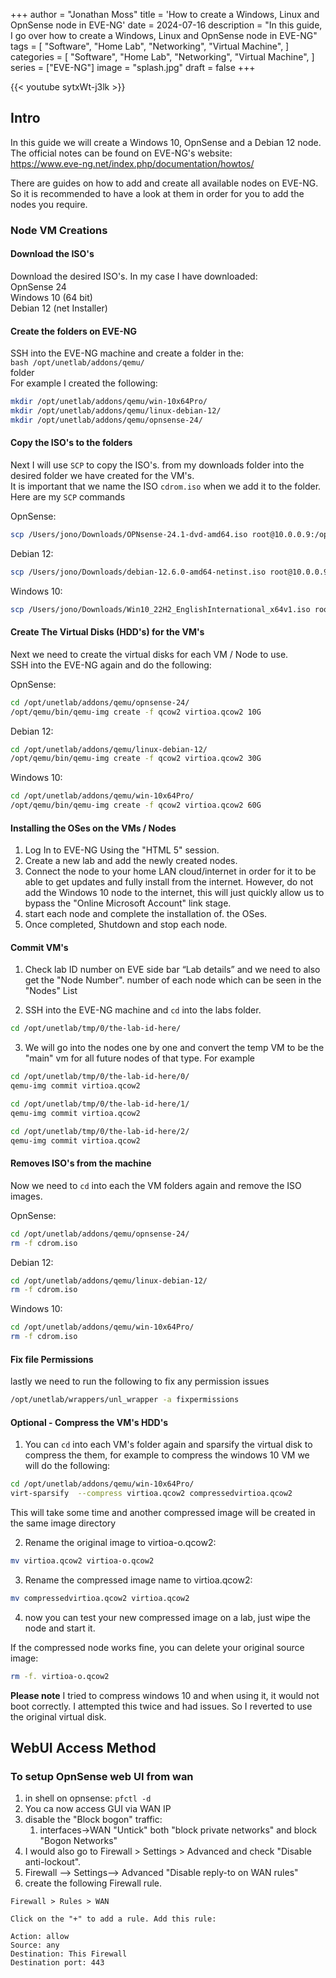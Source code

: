 +++
author = "Jonathan Moss"
title = 'How to create a Windows, Linux and OpnSense node in EVE-NG'
date = 2024-07-16
description = "In this guide, I go over how to create a Windows, Linux and OpnSense node in EVE-NG"
tags = [
    "Software",
    "Home Lab",
    "Networking",
    "Virtual Machine",
]
categories = [
    "Software",
    "Home Lab",
    "Networking",
    "Virtual Machine",
]
series = ["EVE-NG"]
image = "splash.jpg"
draft = false
+++


{{< youtube sytxWt-j3lk >}}

## Intro

In this guide we will create a Windows 10, OpnSense and a Debian 12 node.  
The official notes can be found on EVE-NG's website:  
https://www.eve-ng.net/index.php/documentation/howtos/

There are guides on how to add and create all available nodes on EVE-NG. So it is recommended to have a look at them in order for you to add the nodes you require.

### Node VM Creations

#### Download the ISO's

Download the desired ISO's. In my case I have downloaded:  
OpnSense 24  
Windows 10 (64 bit)  
Debian 12 (net Installer)

#### Create the folders on EVE-NG

SSH into the EVE-NG machine and create a folder in the:  
`bash /opt/unetlab/addons/qemu/`  
folder  
For example I created the following:

```bash
mkdir /opt/unetlab/addons/qemu/win-10x64Pro/
mkdir /opt/unetlab/addons/qemu/linux-debian-12/
mkdir /opt/unetlab/addons/qemu/opnsense-24/
```

#### Copy the ISO's to the folders

Next I will use `SCP` to copy the ISO's. from my downloads folder into the desired folder we have created for the VM's.  
It is important that we name the ISO `cdrom.iso` when we add it to the folder. Here are my `SCP` commands

OpnSense:

```bash
scp /Users/jono/Downloads/OPNsense-24.1-dvd-amd64.iso root@10.0.0.9:/opt/unetlab/addons/qemu/opnsense-24/cdrom.iso
```

Debian 12:

```bash
scp /Users/jono/Downloads/debian-12.6.0-amd64-netinst.iso root@10.0.0.9:/opt/unetlab/addons/qemu/linux-debian-12/cdrom.iso
```

Windows 10:

```bash
scp /Users/jono/Downloads/Win10_22H2_EnglishInternational_x64v1.iso root@10.0.0.9:/opt/unetlab/addons/qemu/win-10x64Pro/cdrom.iso
```

#### Create The Virtual Disks (HDD's) for the VM's

Next we need to create the virtual disks for each VM / Node to use.  
SSH into the EVE-NG again and do the following:

OpnSense:

```bash
cd /opt/unetlab/addons/qemu/opnsense-24/
/opt/qemu/bin/qemu-img create -f qcow2 virtioa.qcow2 10G
```

Debian 12:

```bash
cd /opt/unetlab/addons/qemu/linux-debian-12/
/opt/qemu/bin/qemu-img create -f qcow2 virtioa.qcow2 30G
```

Windows 10:

```bash
cd /opt/unetlab/addons/qemu/win-10x64Pro/
/opt/qemu/bin/qemu-img create -f qcow2 virtioa.qcow2 60G
```

#### Installing the OSes on the VMs / Nodes

1.  Log In to EVE-NG Using the "HTML 5" session.
2.  Create a new lab and add the newly created nodes.
3.  Connect the node to your home LAN cloud/internet in order for it to be able to get updates and fully install from the internet. However, do not add the Windows 10 node to the internet, this will just quickly allow us to bypass the "Online Microsoft Account" link stage.
4.  start each node and complete the installation of. the OSes.
5.  Once completed, Shutdown and stop each node.

#### Commit VM's

1.  Check lab ID number on EVE side bar “Lab details” and we need to also get the "Node Number". number of each node which can be seen in the "Nodes" List
    
2.  SSH into the EVE-NG machine and `cd` into the labs folder.
    

```bash
cd /opt/unetlab/tmp/0/the-lab-id-here/
```

3.  We will go into the nodes one by one and convert the temp VM to be the "main" vm for all future nodes of that type. For example

```bash
cd /opt/unetlab/tmp/0/the-lab-id-here/0/
qemu-img commit virtioa.qcow2

cd /opt/unetlab/tmp/0/the-lab-id-here/1/
qemu-img commit virtioa.qcow2

cd /opt/unetlab/tmp/0/the-lab-id-here/2/
qemu-img commit virtioa.qcow2
```

#### Removes ISO's from the machine

Now we need to `cd` into each the VM folders again and remove the ISO images.

OpnSense:

```bash
cd /opt/unetlab/addons/qemu/opnsense-24/
rm -f cdrom.iso
```

Debian 12:

```bash
cd /opt/unetlab/addons/qemu/linux-debian-12/
rm -f cdrom.iso
```

Windows 10:

```bash
cd /opt/unetlab/addons/qemu/win-10x64Pro/
rm -f cdrom.iso
```

#### Fix file Permissions

lastly we need to run the following to fix any permission issues

```bash
/opt/unetlab/wrappers/unl_wrapper -a fixpermissions
```

#### Optional - Compress the VM's HDD's

1.  You can `cd` into each VM's folder again and sparsify the virtual disk to compress the them, for example to compress the windows 10 VM we will do the following:

```bash
cd /opt/unetlab/addons/qemu/win-10x64Pro/
virt-sparsify  --compress virtioa.qcow2 compressedvirtioa.qcow2
```

This will take some time and another compressed image will be created in the same image directory

2.  Rename the original image to virtioa-o.qcow2:

```bash 
mv virtioa.qcow2 virtioa-o.qcow2
```

3.  Rename the compressed image name to virtioa.qcow2:
```bash 
mv compressedvirtioa.qcow2 virtioa.qcow2
```
4.  now you can test your new compressed image on a lab, just wipe the node and start it.

If the compressed node works fine, you can delete your original source image:

```bash
rm -f. virtioa-o.qcow2
```

**Please note**
I tried to compress windows 10 and when using it, it would not boot correctly. I attempted this twice and had issues. So I reverted to use the original virtual disk.

## WebUI Access Method

### To setup OpnSense web UI from wan

1.  in shell on opnsense: `pfctl -d`
2.  You ca now access GUI via WAN IP
3.  disable the "Block bogon" traffic:
    1.  interfaces->WAN "Untick" both "block private networks" and block "Bogon Networks"
4.  I would also go to Firewall > Settings > Advanced and check "Disable anti-lockout".
5.  Firewall --> Settings--> Advanced "Disable reply-to on WAN rules"
6.  create the following Firewall rule.

```
Firewall > Rules > WAN

Click on the "+" to add a rule. Add this rule:

Action: allow
Source: any
Destination: This Firewall
Destination port: 443
```